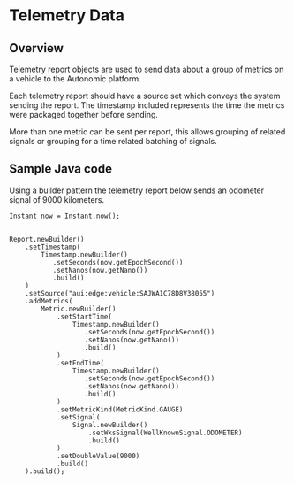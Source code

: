 # Telemetry Data

## Overview

Telemetry report objects are used to send data about a group of metrics on a
vehicle to the Autonomic platform.

Each telemetry report should have a source set which conveys the system
sending the report.  The timestamp included represents the time the metrics
were packaged together before sending.

More than one metric can be sent per report, this allows grouping of related
signals or grouping for a time related batching of signals.

## Sample Java code

Using a builder pattern the telemetry report below sends an odometer signal of 9000 kilometers.

```
Instant now = Instant.now();


Report.newBuilder()
    .setTimestamp(
        Timestamp.newBuilder()
           .setSeconds(now.getEpochSecond())
           .setNanos(now.getNano())
           .build()
    )
    .setSource("aui:edge:vehicle:SAJWA1C78D8V38055")
    .addMetrics(
        Metric.newBuilder()
            .setStartTime(
                Timestamp.newBuilder()
                   .setSeconds(now.getEpochSecond())
                   .setNanos(now.getNano())
                   .build()
            )
            .setEndTime(
                Timestamp.newBuilder()
                   .setSeconds(now.getEpochSecond())
                   .setNanos(now.getNano())
                   .build()
            )
            .setMetricKind(MetricKind.GAUGE)
            .setSignal(
                Signal.newBuilder()
                    .setWksSignal(WellKnownSignal.ODOMETER)
                    .build()
            )
            .setDoubleValue(9000)
            .build()
    ).build();
```
